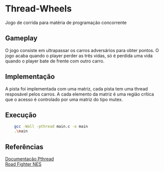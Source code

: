 # Thread-Wheels
Jogo de corrida para matéria de programação concorrente 
## Gameplay
   O jogo consiste em ultrapassar os carros adversários para obter pontos. O jogo acaba quando o player perder as três vidas, só é perdida uma vida quando o player bate de frente com outro carro.
## Implementação
  A pista foi implementada com uma matriz, cada pista tem uma thread resposável pelos carros. A cada elemento da matriz é uma região crítica que o acesso é controlado por uma matriz do tipo mutex.
 ## Execução
   ~~~bash
       gcc -Wall -pthread main.c -o main
       .\main
   ~~~
      
  ## Referências
  [Documentação Pthread](https://pubs.opengroup.org/onlinepubs/7908799/xsh/pthread.h.html) \
  [Road Fighter NES](https://www.retrogames.cz/play_065-NES.php)
